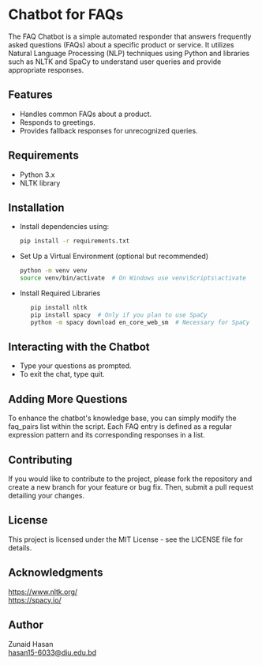# Chatbot for FAQs

The FAQ Chatbot is a simple automated responder that answers frequently asked questions (FAQs) about a specific product or service. It utilizes Natural Language Processing (NLP) techniques using Python and libraries such as NLTK and SpaCy to understand user queries and provide appropriate responses.


## Features

- Handles common FAQs about a product.
- Responds to greetings.
- Provides fallback responses for unrecognized queries.

## Requirements

- Python 3.x
- NLTK library

## Installation

- Install dependencies using:
  ```bash
  pip install -r requirements.txt


- Set Up a Virtual Environment (optional but recommended)
   ```bash
   python -m venv venv
   source venv/bin/activate  # On Windows use venv\Scripts\activate


 - Install Required Libraries

   ```bash
      pip install nltk
      pip install spacy  # Only if you plan to use SpaCy
      python -m spacy download en_core_web_sm  # Necessary for SpaCy


## Interacting with the Chatbot
- Type your questions as prompted.
- To exit the chat, type quit.

## Adding More Questions

To enhance the chatbot's knowledge base, you can simply modify the faq_pairs list within the script. Each FAQ entry is defined as a regular expression pattern and its corresponding responses in a list.

## Contributing

If you would like to contribute to the project, please fork the repository and create a new branch for your feature or bug fix. Then, submit a pull request detailing your changes.

## License
This project is licensed under the MIT License - see the LICENSE file for details.

## Acknowledgments
https://www.nltk.org/ <br/>
https://spacy.io/

## Author
Zunaid Hasan <br/>hasan15-6033@diu.edu.bd

